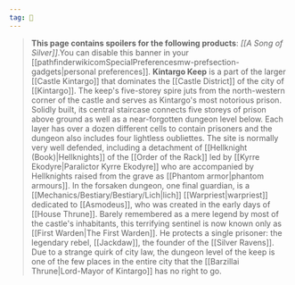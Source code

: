 ```yaml
---
tag: 🏰
---
```

> **This page contains spoilers for the following products**: *[[A Song of Silver]]*.You can disable this banner in your [[pathfinderwikicomSpecialPreferencesmw-prefsection-gadgets|personal preferences]].
> **Kintargo Keep** is a part of the larger [[Castle Kintargo]] that dominates the [[Castle District]] of the city of [[Kintargo]]. The keep's five-storey spire juts from the north-western corner of the castle and serves as Kintargo's most notorious prison.
> Solidly built, its central staircase connects five storeys of prison above ground as well as a near-forgotten dungeon level below. Each layer has over a dozen different cells to contain prisoners and the dungeon also includes four lightless oubliettes. The site is normally very well defended, including a detachment of [[Hellknight (Book)|Hellknights]] of the [[Order of the Rack]] led by [[Kyrre Ekodyre|Paralictor Kyrre Ekodyre]] who are accompanied by Hellknights raised from the grave as [[Phantom armor|phantom armours]].
> In the forsaken dungeon, one final guardian, is a [[Mechanics/Bestiary/Bestiary/Lich|lich]] [[Warpriest|warpriest]] dedicated to [[Asmodeus]], who was created in the early days of [[House Thrune]]. Barely remembered as a mere legend by most of the castle's inhabitants, this terrifying sentinel is now known only as [[First Warden|The First Warden]]. He protects a single prisoner: the legendary rebel, [[Jackdaw]], the founder of the [[Silver Ravens]]. Due to a strange quirk of city law, the dungeon level of the keep is one of the few places in the entire city that the [[Barzillai Thrune|Lord-Mayor of Kintargo]] has no right to go.








